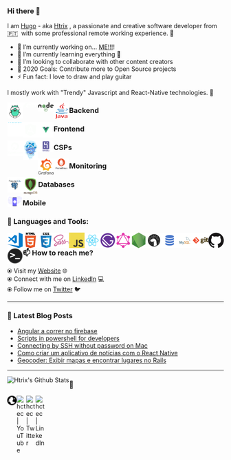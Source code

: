 ### Hi there 👋


I am [Hugo](https://hctec.pt/) - aka [Htrix][website] , a passionate and creative software developer from [🇵🇹](https://en.wikipedia.org/wiki/Portugal)&nbsp; with some professional remote working experience. 🎯

- 🔭 I’m currently working on... [ME!!!][website]!
- 🌱 I’m currently learning everything 🤣
- 👯 I’m looking to collaborate with other content creators
- 🥅 2020 Goals: Contribute more to Open Source projects
- ⚡ Fun fact: I love to draw and play guitar 

I mostly work with "Trendy" Javascript and React-Native technologies. 🚀

<a href="https://golang.org/" target="_blank" >
<img align="left" alt="Golang" width="36px" src="https://raw.githubusercontent.com/clio19/bio/master/assets/golang.gif" />
</a>
<a href="https://rubyonrails.org/" target="_blank" >
  <img align="left" alt="Golang" width="36px" src="https://raw.githubusercontent.com/clio19/bio/master/assets/rails.gif" />
   </a>
<a href="https://nodejs.org" target="_blank" >
<img align="left" alt="NodeJS" width="36px" src="https://raw.githubusercontent.com/clio19/bio/master/assets/Node_logo_NodeJS.png"  />
  </a>
<a href="https://www.java.com/pt_PT/" target="_blank" >
<img align="left" alt="NodeJS" width="36px" src="https://raw.githubusercontent.com/clio19/bio/master/assets/java-logo.gif"   />
  </a>

 ### Backend

  <a href="https://reactjs.org/" target="_blank" >
    <img align="left" width="36px"  alt="React"  src="https://raw.githubusercontent.com/clio19/bio/master/assets/react.gif" />
  </a>
     <a href="https://angular.io/" target="_blank" >
    <img align="left" width="36px" src="https://raw.githubusercontent.com/clio19/bio/master/assets/angular.gif" /> 
  </a>
  <a href="https://vuejs.org/" target="_blank" >
    <img  align="left" width="36px" src="https://raw.githubusercontent.com/clio19/bio/master/assets/vue.gif"  /> 
  </a>
  
### Frontend
  

  <a href="https://bit.ly/2W7a91W" target="_blank" >
    <img align="left" width="36px" src="https://raw.githubusercontent.com/clio19/bio/master/assets/do.gif" />
  </a>
   <a href="https://www.docker.com/" target="_blank" >
    <img align="left" width="36px" src="https://raw.githubusercontent.com/clio19/bio/master/assets/docker.gif"  /> 
  </a>
  <a href="https://heroku.com/" target="_blank" >
    <img align="left" width="36px" src="https://raw.githubusercontent.com/clio19/bio/master/assets/heroku.gif" />
  </a>
 
### CSPs
 
  <a href="https://grafana.com/" target="_blank" >
    <img  align="left" width="36px" src="https://raw.githubusercontent.com/clio19/bio/master/assets/grafana.gif"  />
  </a>
  <a href="https://prometheus.io/" target="_blank" >
    <img align="left" width="36px" src="https://raw.githubusercontent.com/clio19/bio/master/assets/prometheus.gif" />
  </a>

### Monitoring

 <p float="left">
  <a href="https://www.postgresql.org/" target="_blank" >
    <img align="left" width="36px" src="https://raw.githubusercontent.com/clio19/bio/master/assets/postgresql.gif" />
  </a>

  <a href="https://www.mongodb.com/" target="_blank" >
    <img align="left" width="36px" src="https://raw.githubusercontent.com/clio19/bio/master/assets/mongo.gif" />
  </a>
</p>

### Databases

  <a href="https://www.android.com/" target="_blank" >
    <img align="left" width="36px" src="https://raw.githubusercontent.com/clio19/bio/master/assets/android.png"  />
  </a>
  
### Mobile

### 🥊 Languages and Tools:

<img align="left" alt="Visual Studio Code" width="36px" src="https://raw.githubusercontent.com/github/explore/80688e429a7d4ef2fca1e82350fe8e3517d3494d/topics/visual-studio-code/visual-studio-code.png" />
<img align="left" alt="HTML5" width="36px" src="https://raw.githubusercontent.com/github/explore/80688e429a7d4ef2fca1e82350fe8e3517d3494d/topics/html/html.png" />
<img align="left" alt="CSS3" width="36px" src="https://raw.githubusercontent.com/github/explore/80688e429a7d4ef2fca1e82350fe8e3517d3494d/topics/css/css.png" />
<img align="left" alt="Sass" width="36px" src="https://raw.githubusercontent.com/github/explore/80688e429a7d4ef2fca1e82350fe8e3517d3494d/topics/sass/sass.png" />
<img align="left" alt="JavaScript" width="36px" src="https://raw.githubusercontent.com/github/explore/80688e429a7d4ef2fca1e82350fe8e3517d3494d/topics/javascript/javascript.png" />
<img align="left" alt="React" width="36px" src="https://raw.githubusercontent.com/github/explore/80688e429a7d4ef2fca1e82350fe8e3517d3494d/topics/react/react.png" />
<img align="left" alt="Gatsby" width="36px" src="https://raw.githubusercontent.com/github/explore/e94815998e4e0713912fed477a1f346ec04c3da2/topics/gatsby/gatsby.png" />
<img align="left" alt="GraphQL" width="36px" src="https://raw.githubusercontent.com/github/explore/80688e429a7d4ef2fca1e82350fe8e3517d3494d/topics/graphql/graphql.png" />
<img align="left" alt="Node.js" width="36px" src="https://raw.githubusercontent.com/github/explore/80688e429a7d4ef2fca1e82350fe8e3517d3494d/topics/nodejs/nodejs.png" />
<img align="left" alt="Deno" width="36px" src="https://raw.githubusercontent.com/github/explore/361e2821e2dea67711cde99c9c40ed357061cf27/topics/deno/deno.png" />
<img align="left" alt="SQL" width="36px" src="https://raw.githubusercontent.com/github/explore/80688e429a7d4ef2fca1e82350fe8e3517d3494d/topics/sql/sql.png" />
<img align="left" alt="MySQL" width="36px" src="https://raw.githubusercontent.com/github/explore/80688e429a7d4ef2fca1e82350fe8e3517d3494d/topics/mysql/mysql.png" />
<img align="left" alt="Git" width="36px" src="https://raw.githubusercontent.com/github/explore/80688e429a7d4ef2fca1e82350fe8e3517d3494d/topics/git/git.png" />
<img align="left" alt="GitHub" width="36px" src="https://raw.githubusercontent.com/github/explore/78df643247d429f6cc873026c0622819ad797942/topics/github/github.png" />
<img align="left" alt="HTML5" width="36px" src="https://raw.githubusercontent.com/github/explore/80688e429a7d4ef2fca1e82350fe8e3517d3494d/topics/terminal/terminal.png" />


### 📫 How to reach me? 

  ⦿ Visit my [Website](https://tecdreams.com) 🌐 <br>
  ⦿ Connect with me on [LinkedIn](https://www.linkedin.com/in/htrixe/) 💻 <br>
  ⦿ Follow me on [Twitter](https://twitter.com/htrixe) 🐦 <br>

---

### 📕 Latest Blog Posts
<!-- BLOG-POST-LIST:START -->
- [Angular a correr no firebase](https://tecdreams.com/angular-a-correr-no-firebase/?utm_source=rss&utm_medium=rss&utm_campaign=angular-a-correr-no-firebase)
- [Scripts in powershell for developers](https://tecdreams.com/scripts-in-powershell-for-developers/?utm_source=rss&utm_medium=rss&utm_campaign=scripts-in-powershell-for-developers)
- [Connecting by SSH without password on Mac](https://tecdreams.com/connecting-by-ssh-without-password-on-mac/?utm_source=rss&utm_medium=rss&utm_campaign=connecting-by-ssh-without-password-on-mac)
- [Como criar um aplicativo de notícias com o React Native](https://tecdreams.com/como-criar-um-aplicativo-de-noticias-com-o-react-native/?utm_source=rss&utm_medium=rss&utm_campaign=como-criar-um-aplicativo-de-noticias-com-o-react-native)
- [Geocoder: Exibir mapas e encontrar lugares no Rails](https://tecdreams.com/geocoder-exibir-mapas-e-encontrar-lugares-no-rails/?utm_source=rss&utm_medium=rss&utm_campaign=geocoder-exibir-mapas-e-encontrar-lugares-no-rails)
<!-- BLOG-POST-LIST:END -->

---


<img align="left" alt="Htrix's Github Stats" src="https://github-readme-stats.vercel.app/api?username=clio19&show_icons=true&hide_border=true" />

 ### 🔌 
  
[<img align="left" alt="tecdreams.com" width="22px" src="https://raw.githubusercontent.com/iconic/open-iconic/master/svg/globe.svg" />][website]
[<img align="left" alt="hctec | YouTube" width="22px" src="https://cdn.jsdelivr.net/npm/simple-icons@v3/icons/youtube.svg" />][youtube]
[<img align="left" alt="hctec | Twitter" width="22px" src="https://cdn.jsdelivr.net/npm/simple-icons@v3/icons/twitter.svg" />][twitter]
[<img align="left" alt="hctec | LinkedIn" width="22px" src="https://cdn.jsdelivr.net/npm/simple-icons@v3/icons/linkedin.svg" />][linkedin]


  
[website]: https://hctec.pt
[twitter]: hhttps://twitter.com/htrixe
[youtube]: https://www.youtube.com/channel/UCGyOlxpY2isQUrTzW5Tking
[linkedin]: https://linkedin.com/in/htrixe

